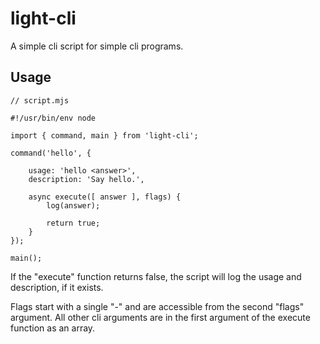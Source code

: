 # light-cli

A simple cli script for simple cli programs.

## Usage

```
// script.mjs

#!/usr/bin/env node

import { command, main } from 'light-cli';

command('hello', {

    usage: 'hello <answer>',
    description: 'Say hello.',

    async execute([ answer ], flags) {
        log(answer);

        return true;
    }
});

main();
```

If the "execute" function returns false, the script will log the usage and description, if it exists.
 
Flags start with a single "-" and are accessible from the second "flags" argument. 
All other cli arguments are in the first argument of the execute function as an array.

